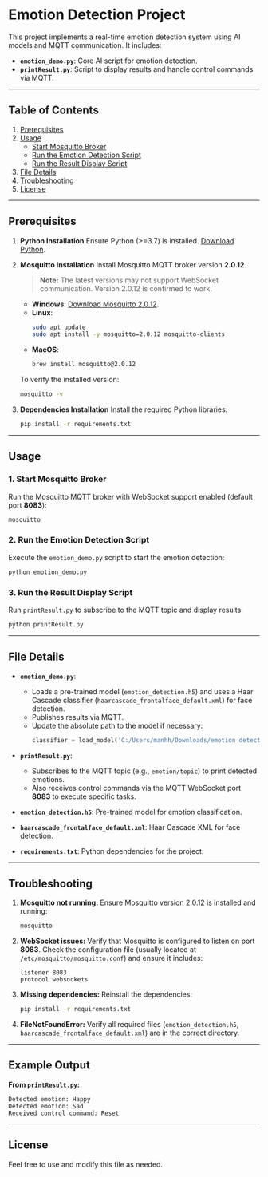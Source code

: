 # Emotion Detection Project

This project implements a real-time emotion detection system using AI models and MQTT communication. It includes:

- **`emotion_demo.py`**: Core AI script for emotion detection.
- **`printResult.py`**: Script to display results and handle control commands via MQTT.

---

## Table of Contents

1. [Prerequisites](#prerequisites)
2. [Usage](#usage)
   - [Start Mosquitto Broker](#1-start-mosquitto-broker)
   - [Run the Emotion Detection Script](#2-run-the-emotion-detection-script)
   - [Run the Result Display Script](#3-run-the-result-display-script)
3. [File Details](#file-details)
4. [Troubleshooting](#troubleshooting)
5. [License](#license)

---

## Prerequisites

1. **Python Installation**
   Ensure Python (>=3.7) is installed. [Download Python](https://www.python.org/).

2. **Mosquitto Installation**
   Install Mosquitto MQTT broker version **2.0.12**.  
   > **Note:** The latest versions may not support WebSocket communication. Version 2.0.12 is confirmed to work.

   - **Windows**: [Download Mosquitto 2.0.12](https://mosquitto.org/download/).
   - **Linux**:
     ```bash
     sudo apt update
     sudo apt install -y mosquitto=2.0.12 mosquitto-clients
     ```
   - **MacOS**:
     ```bash
     brew install mosquitto@2.0.12
     ```

   To verify the installed version:
   ```bash
   mosquitto -v
   ```

3. **Dependencies Installation**
   Install the required Python libraries:
   ```bash
   pip install -r requirements.txt
   ```

---

## Usage

### 1. Start Mosquitto Broker
Run the Mosquitto MQTT broker with WebSocket support enabled (default port **8083**):
```bash
mosquitto
```

### 2. Run the Emotion Detection Script
Execute the `emotion_demo.py` script to start the emotion detection:
```bash
python emotion_demo.py
```

### 3. Run the Result Display Script
Run `printResult.py` to subscribe to the MQTT topic and display results:
```bash
python printResult.py
```

---

## File Details

- **`emotion_demo.py`**:
  - Loads a pre-trained model (`emotion_detection.h5`) and uses a Haar Cascade classifier (`haarcascade_frontalface_default.xml`) for face detection.
  - Publishes results via MQTT.
  - Update the absolute path to the model if necessary:
    ```python
    classifier = load_model('C:/Users/manhh/Downloads/emotion detect/emotion_detection.h5')
    ```

- **`printResult.py`**:
  - Subscribes to the MQTT topic (e.g., `emotion/topic`) to print detected emotions.
  - Also receives control commands via the MQTT WebSocket port **8083** to execute specific tasks.

- **`emotion_detection.h5`**: Pre-trained model for emotion classification.

- **`haarcascade_frontalface_default.xml`**: Haar Cascade XML for face detection.

- **`requirements.txt`**: Python dependencies for the project.

---

## Troubleshooting

1. **Mosquitto not running:**
   Ensure Mosquitto version 2.0.12 is installed and running:
   ```bash
   mosquitto
   ```

2. **WebSocket issues:**
   Verify that Mosquitto is configured to listen on port **8083**. Check the configuration file (usually located at `/etc/mosquitto/mosquitto.conf`) and ensure it includes:
   ```plaintext
   listener 8083
   protocol websockets
   ```

3. **Missing dependencies:**
   Reinstall the dependencies:
   ```bash
   pip install -r requirements.txt
   ```

4. **FileNotFoundError:**
   Verify all required files (`emotion_detection.h5`, `haarcascade_frontalface_default.xml`) are in the correct directory.

---

## Example Output

**From `printResult.py`:**
```
Detected emotion: Happy
Detected emotion: Sad
Received control command: Reset
```

---

## License

Feel free to use and modify this file as needed.

